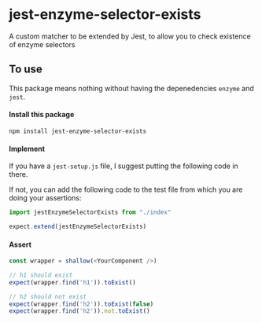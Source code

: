 # jest-enzyme-selector-exists

A custom matcher to be extended by Jest, to allow you to check existence of enzyme selectors

## To use

This package means nothing without having the depenedencies `enzyme` and `jest`.

#### Install this package

```
npm install jest-enzyme-selector-exists
```

#### Implement

If you have a `jest-setup.js` file, I suggest putting the following code in there.

If not, you can add the following code to the test file from which you are doing your assertions:

```js
import jestEnzymeSelectorExists from "./index"

expect.extend(jestEnzymeSelectorExists)
```

#### Assert

```js
const wrapper = shallow(<YourComponent />)

// h1 should exist
expect(wrapper.find('h1')).toExist()

// h2 should not exist
expect(wrapper.find('h2')).toExist(false)
expect(wrapper.find('h2')).not.toExist()
```
